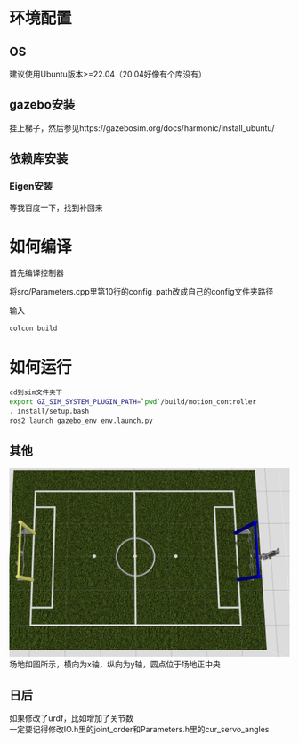 # 环境配置
## OS
建议使用Ubuntu版本>=22.04（20.04好像有个库没有）

## gazebo安装
挂上梯子，然后参见https://gazebosim.org/docs/harmonic/install_ubuntu/

## 依赖库安装
### Eigen安装
等我百度一下，找到补回来


# 如何编译
首先编译控制器  

将src/Parameters.cpp里第10行的config_path改成自己的config文件夹路径  

输入
```bash
colcon build
```

# 如何运行
```bash
cd到sim文件夹下
export GZ_SIM_SYSTEM_PLUGIN_PATH=`pwd`/build/motion_controller
. install/setup.bash 
ros2 launch gazebo_env env.launch.py 

```

## 其他
![alt text](<截图 2024-08-29 11-10-01.png>)
场地如图所示，横向为x轴，纵向为y轴，圆点位于场地正中央

## 日后
如果修改了urdf，比如增加了关节数  
一定要记得修改IO.h里的joint_order和Parameters.h里的cur_servo_angles
